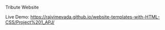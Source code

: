 Tribute Website

Live Demo: https://rajvimevada.github.io/website-templates-with-HTML-CSS/Project%201_APJ/
